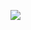 ![](https://www.nta.go.jp/tmp/c66b71b8-a2d6-4f42-9f40-9ff9c42c54b9/images/53242fcecc3578b852022f2fa8d4642c5fc0d46de4693dc1acf4289421cba771.jpg)